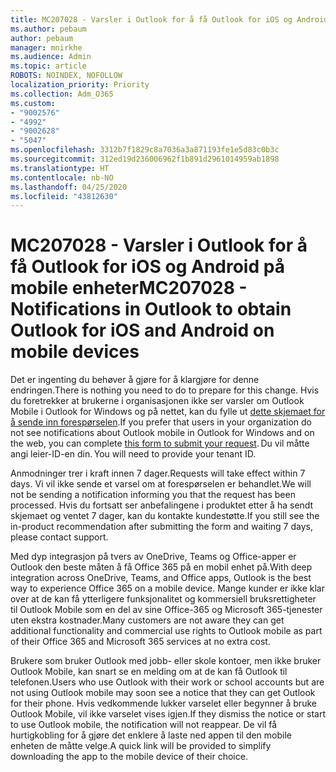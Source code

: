 ```yaml
---
title: MC207028 - Varsler i Outlook for å få Outlook for iOS og Android på mobile enheter
ms.author: pebaum
author: pebaum
manager: mnirkhe
ms.audience: Admin
ms.topic: article
ROBOTS: NOINDEX, NOFOLLOW
localization_priority: Priority
ms.collection: Adm_O365
ms.custom:
- "9002576"
- "4992"
- "9002628"
- "5047"
ms.openlocfilehash: 3312b7f1829c8a7036a3a871193fe1e5d83c0b3c
ms.sourcegitcommit: 312ed19d236006962f1b891d2961014959ab1898
ms.translationtype: HT
ms.contentlocale: nb-NO
ms.lasthandoff: 04/25/2020
ms.locfileid: "43812630"
---
```

# <a name="mc207028---notifications-in-outlook-to-obtain-outlook-for-ios-and-android-on-mobile-devices"></a><span data-ttu-id="cbcbd-102">MC207028 - Varsler i Outlook for å få Outlook for iOS og Android på mobile enheter</span><span class="sxs-lookup"><span data-stu-id="cbcbd-102">MC207028 - Notifications in Outlook to obtain Outlook for iOS and Android on mobile devices</span></span>

<span data-ttu-id="cbcbd-103">Det er ingenting du behøver å gjøre for å klargjøre for denne endringen.</span><span class="sxs-lookup"><span data-stu-id="cbcbd-103">There is nothing you need to do to prepare for this change.</span></span> <span data-ttu-id="cbcbd-104">Hvis du foretrekker at brukerne i organisasjonen ikke ser varsler om Outlook Mobile i Outlook for Windows og på nettet, kan du fylle ut [dette skjemaet for å sende inn forespørselen](https://aka.ms/MC207028).</span><span class="sxs-lookup"><span data-stu-id="cbcbd-104">If you prefer that users in your organization do not see notifications about Outlook mobile in Outlook for Windows and on the web, you can complete [this form to submit your request](https://aka.ms/MC207028).</span></span><span data-ttu-id="cbcbd-105"> Du vil måtte angi leier-ID-en din.</span><span class="sxs-lookup"><span data-stu-id="cbcbd-105"> You will need to provide your tenant ID.</span></span> 

<span data-ttu-id="cbcbd-106">Anmodninger trer i kraft innen 7 dager.</span><span class="sxs-lookup"><span data-stu-id="cbcbd-106">Requests will take effect within 7 days.</span></span> <span data-ttu-id="cbcbd-107">Vi vil ikke sende et varsel om at forespørselen er behandlet.</span><span class="sxs-lookup"><span data-stu-id="cbcbd-107">We will not be sending a notification informing you that the request has been processed.</span></span> <span data-ttu-id="cbcbd-108">Hvis du fortsatt ser anbefalingene i produktet etter å ha sendt skjemaet og ventet 7 dager, kan du kontakte kundestøtte.</span><span class="sxs-lookup"><span data-stu-id="cbcbd-108">If you still see the in-product recommendation after submitting the form and waiting 7 days, please contact support.</span></span>

<span data-ttu-id="cbcbd-109">Med dyp integrasjon på tvers av OneDrive, Teams og Office-apper er Outlook den beste måten å få Office 365 på en mobil enhet på.</span><span class="sxs-lookup"><span data-stu-id="cbcbd-109">With deep integration across OneDrive, Teams, and Office apps, Outlook is the best way to experience Office 365 on a mobile device.</span></span> <span data-ttu-id="cbcbd-110">Mange kunder er ikke klar over at de kan få ytterligere funksjonalitet og kommersiell bruksrettigheter til Outlook Mobile som en del av sine Office-365 og Microsoft 365-tjenester uten ekstra kostnader.</span><span class="sxs-lookup"><span data-stu-id="cbcbd-110">Many customers are not aware they can get additional functionality and commercial use rights to Outlook mobile as part of their Office 365 and Microsoft 365 services at no extra cost.</span></span>

<span data-ttu-id="cbcbd-111">Brukere som bruker Outlook med jobb- eller skole kontoer, men ikke bruker Outlook Mobile, kan snart se en melding om at de kan få Outlook til telefonen.</span><span class="sxs-lookup"><span data-stu-id="cbcbd-111">Users who use Outlook with their work or school accounts but are not using Outlook mobile may soon see a notice that they can get Outlook for their phone.</span></span> <span data-ttu-id="cbcbd-112">Hvis vedkommende lukker varselet eller begynner å bruke Outlook Mobile, vil ikke varselet vises igjen.</span><span class="sxs-lookup"><span data-stu-id="cbcbd-112">If they dismiss the notice or start to use Outlook mobile, the notification will not reappear.</span></span> <span data-ttu-id="cbcbd-113">De vil få hurtigkobling for å gjøre det enklere å laste ned appen til den mobile enheten de måtte velge.</span><span class="sxs-lookup"><span data-stu-id="cbcbd-113">A quick link will be provided to simplify downloading the app to the mobile device of their choice.</span></span>
